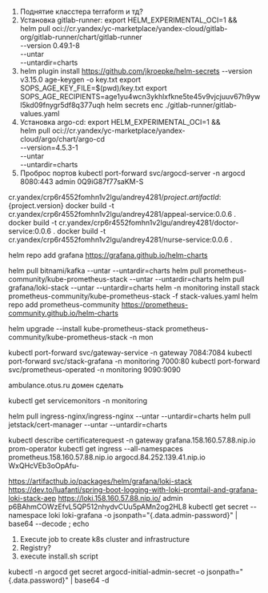 1) Поднятие класстера terraform и тд?
2) Установка gitlab-runner:
export HELM_EXPERIMENTAL_OCI=1 && \
helm pull oci://cr.yandex/yc-marketplace/yandex-cloud/gitlab-org/gitlab-runner/chart/gitlab-runner \
  --version 0.49.1-8 \
  --untar \
  --untardir=charts
3) helm plugin install https://github.com/jkroepke/helm-secrets --version v3.15.0
age-keygen -o key.txt
export SOPS_AGE_KEY_FILE=$(pwd)/key.txt
export SOPS_AGE_RECIPIENTS=age1yu4wcn3ykhlxfkne5te45v9vjcjuuv67h9ywl5kd09fnygr5df8q377uqh
helm secrets enc ./gitlab-runner/gitlab-values.yaml
4) Установка argo-cd:
export HELM_EXPERIMENTAL_OCI=1 && \
helm pull oci://cr.yandex/yc-marketplace/yandex-cloud/argo/chart/argo-cd \
--version=4.5.3-1 \
--untar \
--untardir=charts
5) Проброс портов
kubectl port-forward svc/argocd-server -n argocd 8080:443
admin
0Q9iG87f77saKM-S

cr.yandex/crp6r4552fomhn1v2lgu/andrey4281/${project.artifactId}:${project.version}
docker build -t cr.yandex/crp6r4552fomhn1v2lgu/andrey4281/appeal-service:0.0.6 .
docker build -t cr.yandex/crp6r4552fomhn1v2lgu/andrey4281/doctor-service:0.0.6 .
docker build -t cr.yandex/crp6r4552fomhn1v2lgu/andrey4281/nurse-service:0.0.6 .

helm repo add grafana https://grafana.github.io/helm-charts

helm pull bitnami/kafka --untar --untardir=charts
helm pull prometheus-community/kube-prometheus-stack --untar --untardir=charts
helm pull grafana/loki-stack --untar --untardir=charts
helm -n monitoring install stack prometheus-community/kube-prometheus-stack -f stack-values.yaml
helm repo add prometheus-community https://prometheus-community.github.io/helm-charts

helm upgrade --install kube-prometheus-stack prometheus-community/kube-prometheus-stack -n mon

kubectl port-forward svc/gateway-service -n gateway 7084:7084
kubectl port-forward svc/stack-grafana -n monitoring 7000:80
kubectl port-forward svc/prometheus-operated -n monitoring 9090:9090


ambulance.otus.ru домен сделать

kubectl get servicemonitors -n monitoring

helm pull ingress-nginx/ingress-nginx --untar --untardir=charts
helm pull jetstack/cert-manager --untar --untardir=charts


kubectl describe certificaterequest -n gateway
grafana.158.160.57.88.nip.io
prom-operator
kubectl get ingress --all-namespaces
prometheus.158.160.57.88.nip.io
argocd.84.252.139.41.nip.io
WxQHcVEb3oOpAfu-

https://artifacthub.io/packages/helm/grafana/loki-stack
https://dev.to/luafanti/spring-boot-logging-with-loki-promtail-and-grafana-loki-stack-aep
https://loki.158.160.57.88.nip.io/
admin
p6BAhmCOWzEfvL5QP512nhydvCUu5pAMn2og2HL8
kubectl get secret --namespace loki loki-grafana -o jsonpath="{.data.admin-password}" | base64 --decode ; echo

1) Execute job to create k8s cluster and infrastructure
2) Registry?
3) execute install.sh script

kubectl -n argocd get secret argocd-initial-admin-secret -o jsonpath="{.data.password}" | base64 -d

